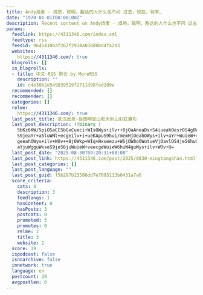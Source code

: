 ```yaml
---
title: Andy烧麦 - 成熟，聪明，豁达的人什么也不问 过去，现在，将来…
date: "1970-01-01T00:00:00Z"
description: Recent content on Andy烧麦 - 成熟，聪明，豁达的人什么也不问 过去，现在，将来…
params:
  feedlink: https://4311346.com/index.xml
  feedtype: rss
  feedid: 9645410baf262f2934a830d8bd4f42d3
  websites:
    https://4311346.com/: true
  blogrolls: []
  in_blogrolls:
  - title: 中文 RSS 聚合 by MoreRSS
    description: ""
    id: c4e30b2e549839519f2711d98fed209e
  recommended: []
  recommender: []
  categories: []
  relme:
    https://4311346.com/: true
  last_post_title: 武汉出发-岳西明堂山和大别山彩虹瀑布
  last_post_description: !!binary |
    5bKz6KW/5piO5aCC5bGxCueci+WIsOWys+ilv++8jOaAneaDs+S4iueahOesrOS4gOWumu
    S9jeaYr+a5luWNl+ecgeilv+i+ueKApuS9hui/memHjOeahOWys+ilv+aYr+WuieW+veec
    geeahOWys+ilv+WOv++8jOWkp+WIq+Wxseezu+WSjOW8oOWutueVjOavlOS4jeS6huOAgu
    aYjuWgguWxseS9jeS6juWuieW+veecgeWuieW6huW4guWys+ilv+WOv+U=
  last_post_date: "2025-08-30T09:20:31+08:00"
  last_post_link: https://4311346.com/post/2025/0830-mingtangshan.html
  last_post_categories: []
  last_post_language: ""
  last_post_guid: f5b287b15586dd7e7095113b0431a7a6
  score_criteria:
    cats: 0
    description: 3
    feedlangs: 1
    hasContent: 0
    hasPosts: 3
    postcats: 0
    promoted: 5
    promotes: 0
    relme: 2
    title: 3
    website: 2
  score: 19
  ispodcast: false
  isnoarchive: false
  innetwork: true
  language: en
  postcount: 20
  avgpostlen: 0
---
```

